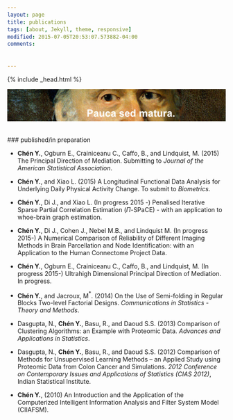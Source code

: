 ```yaml
---
layout: page
title: publications
tags: [about, Jekyll, theme, responsive]
modified: 2015-07-05T20:53:07.573882-04:00
comments:


---
```


{% include _head.html %}

![x](/images/Gauss.jpg)

<br />
### published/in preparation 

- **Chén Y.**, Ogburn E., Crainiceanu C., Caffo, B., and Lindquist, M. (2015) The Principal Direction of Mediation. Submitting to *Journal of the American Statistical Association*.

- **Chén Y.**, and Xiao L. (2015) A Longitudinal Functional Data Analysis for Underlying Daily Physical Activity Change. To submit to *Biometrics*. 
  
- **Chén Y.**, Di J., and Xiao L. (In progress 2015 -) Penalised Iterative Sparse Partial Correlation Estimation ($\Pi$-SPaCE) - with an application to whoe-brain graph estimation.
	

- **Chén Y.**, Di J., Cohen J., Nebel M.B., and Lindquist M. (In progress 2015-) A Numerical Comparison of Reliability of Different Imaging Methods in Brain Parcellation and Node Identification: with an Application to the Human Connectome Project Data.

- **Chén Y.**, Ogburn E., Crainiceanu C., Caffo, B., and Lindquist, M. (In progress 2015-) Ultrahigh Dimensional Principal Direction of Mediation. In progress.
	
- **Chén Y.**, and Jacroux, M$^*$. (2014) On the Use of Semi-folding in Regular Blocks Two-level Factorial Designs. *Communications in Statistics - Theory and Methods*.
	
- Dasgupta, N., **Chén Y.**, Basu, R., and Daoud S.S. (2013) Comparison of Clustering Algorithms: an Example with Proteomic Data. *Advances and Applications in Statistics*.
	
- Dasgupta, N., **Chén Y.**, Basu, R., and Daoud S.S. (2012) Comparison of Methods for Unsupervised Learning Methods – an Applied Study using Proteomic Data from Colon Cancer and Simulations. *2012 Conference on Contemporary Issues and Applications of Statistics (CIAS 2012)*, Indian Statistical Institute.
	
- **Chén Y.**, (2010) An Introduction and the Application of the Computerized Intelligent Information Analysis and Filter System Model (CIIAFSM).  
